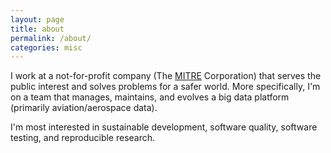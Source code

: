 ```yaml
---
layout: page
title: about
permalink: /about/
categories: misc
---
```


I work at a not-for-profit company (The [MITRE](https://www.mitre.org) Corporation) that serves the public interest and solves problems for a safer world. More specifically, I'm on a team that manages, maintains, and evolves a big data platform (primarily aviation/aerospace data).

I'm most interested in sustainable development, software quality, software testing, and reproducible research.

